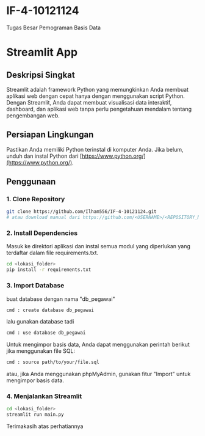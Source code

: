 # IF-4-10121124
Tugas Besar Pemograman Basis Data

# Streamlit App

## Deskripsi Singkat
Streamlit adalah framework Python yang memungkinkan Anda membuat aplikasi web dengan cepat hanya dengan menggunakan script Python. Dengan Streamlit, Anda dapat membuat visualisasi data interaktif, dashboard, dan aplikasi web tanpa perlu pengetahuan mendalam tentang pengembangan web.

## Persiapan Lingkungan
Pastikan Anda memiliki Python terinstal di komputer Anda. Jika belum, unduh dan instal Python dari [https://www.python.org/](https://www.python.org/).

## Penggunaan
### 1. Clone Repository
```bash
git clone https://github.com/Ilham556/IF-4-10121124.git
# atau download manual dari https://github.com/<USERNAME>/<REPOSITORY_NAME>
```

### 2. Install Dependencies
Masuk ke direktori aplikasi dan instal semua modul yang diperlukan yang terdaftar dalam file requirements.txt.
```bash
cd <lokasi_folder>
pip install -r requirements.txt
```

### 3. Import Database
buat database dengan nama "db_pegawai"
```bash
cmd : create database db_pegawai
```
lalu gunakan database tadi
```bash
cmd : use database db_pegawai
```
Untuk mengimpor basis data, Anda dapat menggunakan perintah berikut jika menggunakan file SQL:
```bash
cmd : source path/to/your/file.sql
```
atau, jika Anda menggunakan phpMyAdmin, gunakan fitur "Import" untuk mengimpor basis data.

### 4. Menjalankan Streamlit
```bash
cd <lokasi_folder>
streamlit run main.py
```

Terimakasih atas perhatiannya




